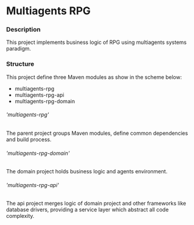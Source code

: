 # Multiagents RPG

### Description
This project implements business logic of RPG using multiagents systems paradigm.

### Structure
This project define three Maven modules as show in the scheme below:

   - multiagents-rpg
   - multiagents-rpg-api  
   - multiagents-rpg-domain

###### 'multiagents-rpg'
The parent project groups Maven modules, define common dependencies and build process.  

###### 'multiagents-rpg-domain'
The domain project holds business logic and agents environment.  

###### 'multiagents-rpg-api'
The api project merges logic of domain project and other frameworks like database drivers, providing a service layer which abstract all code complexity.
